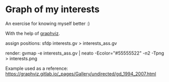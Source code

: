 # Graph of my interests

An exercise for knowing myself better :)

With the help of [graphviz](https://www.graphviz.org/).

assign positions:
sfdp interests.gv > interests_ass.gv

render:
gvmap -e interests_ass.gv | neato -Ecolor="#55555522" -n2 -Tpng > interests.png

Example used as a reference: https://graphviz.gitlab.io/_pages/Gallery/undirected/gd_1994_2007.html
